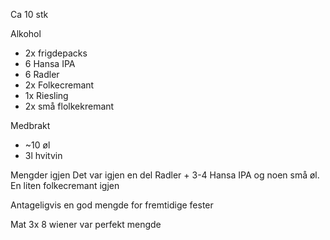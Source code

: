
Ca 10 stk

Alkohol
- 2x frigdepacks
- 6 Hansa IPA
- 6 Radler
- 2x Folkecremant
- 1x Riesling
- 2x små flolkekremant

Medbrakt
- ~10 øl
- 3l hvitvin

Mengder igjen
Det var igjen en del Radler + 3-4 Hansa IPA og noen små øl.
En liten folkecremant igjen

Antageligvis en god mengde for fremtidige fester


Mat
3x 8 wiener var perfekt mengde